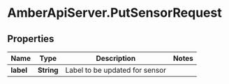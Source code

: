 # AmberApiServer.PutSensorRequest

## Properties
Name | Type | Description | Notes
------------ | ------------- | ------------- | -------------
**label** | **String** | Label to be updated for sensor | 
